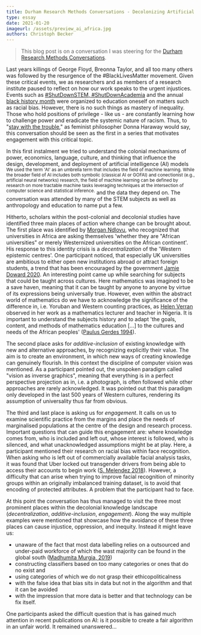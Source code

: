 ```yaml
---
title: Durham Research Methods Conversations - Decolonizing Artificial Intelligence
type: essay
date: 2021-01-20
imageurl: /assets/preview_ai_africa.jpg
authors: Christoph Becker
---
```


> This blog post is on a conversation I was steering for the [Durham Research Methods Conversations](https://www.dur.ac.uk/researchmethodscentre/community/rmcafe/rmconversations/).

Last years killings of George Floyd, Breonna Taylor, and all too many others was followed by the resurgence of the #BlackLivesMatter movement. Given these critical events, we as researchers and as members of a research institute paused to reflect on how our work speaks to the urgent injustices. Events such as [#ShutDownSTEM, #ShutDownAcademia](https://www.shutdownstem.com/) and the annual [black history month](https://www.dur.ac.uk/equality.diversity/blackhistorymonth18/) were organized to education oneself on matters such as racial bias. However, there is no such things as mastery of inequality. Those who hold positions of privilege - like us - are constantly learning how to challenge power and eradicate the systemic nature of racism. Thus, to "[stay with the trouble](https://read.dukeupress.edu/books/book/27/Staying-with-the-TroubleMaking-Kin-in-the)," as feminist philosopher Donna Haraway would say, this conversation should be seen as the first in a series that motivates engagement with this critical topic.

In this first instalment we tried to understand the colonial mechanisms of power, economics, language, culture, and thinking that influence the design, development, and deployment of artificial intelligence (AI) models<sup> We used the term 'AI' as an umbrella term that includes the field of machine learning. While the broader field of AI includes both symbolic (classical AI or GOFAI) and conectionist (e.g., artificial neural networks) research, the field of machine learning can be defined by research on more tractable machine tasks leveraging techniques at the intersection of computer science and statistical inference.</sup> and the data they depend on. The conversation was attended by many of the STEM subjects as well as anthropology and education to name put a few.

Hitherto, scholars within the post-colonial and decolonial studies have identified three main places of action where change can be brought about. The first place was identified by [Morgan Ndlovu](https://escholarship.org/uc/item/7xf4w6v7), who recognized that universities in Africa are asking themselves 'whether they are "African universities" or merely Westernized universities on the African continent'. His response to this identity crisis is a _decentralization_ of the 'Western epistemic centres'. One participant noticed, that especially UK universities are ambitious to either open new institutions abroad or attract foreign students, a trend that has been encouraged by the government [Jamie Doward 2020](https://www.theguardian.com/education/2020/apr/11/stop-spending-millions-on-for-profit-schools-abroad-campaigners-tell-uk). An interesting point came up while searching for subjects that could be taught across cultures. Here mathematics was imagined to be a save haven, meaning that it can be taught by anyone to anyone by virtue of its expressions being universally true. However, even within the abstract world of mathematics do we have to acknowledge the significance of the difference in, i.e. Yoruban and Western counting practices, as [Helen Verran](https://press.uchicago.edu/ucp/books/book/chicago/S/bo3631540.html) observed in her work as a mathematics lecturer and teacher in Nigeria. It is important to understand the subjects history and to adapt 'the goals, content, and methods of mathematics education [...] to the cultures and needs of the African peoples' ([Paulus Gerdes 1994](https://www.sciencedirect.com/science/article/pii/S0315086084710299)).

The second place asks for _additive-inclusion_ of existing knowledge with new and alternative approaches, by recognizing explicitly their value. The aim is to create an environment, in which new ways of creating knowledge can genuinely flourish. In this context the discipline of computer vision was mentioned. As a participant pointed out, the unspoken paradigm called "vision as inverse graphics", meaning that everything is in a perfect perspective projection as in, i.e. a photograph, is often followed while other approaches are rarely acknowledged. It was pointed out that this paradigm only developed in the last 500 years of Western cultures, rendering its assumption of universality thus far from obvious.

The third and last place is asking us for _engagement_. It calls on us to examine scientific practice from the margins and place the needs of marginalised populations at the centre of the design and research process. Important questions that can guide this engagement are: where knowledge comes from, who is included and left out, whose interest is followed, who is silenced, and what unacknowledged assumptions might be at play. Here, a participant mentioned their research on racial bias within face recognition. When asking who is left out of commercially available facial analysis tasks, it was found that Uber locked out transgender drivers from being able to access their accounts to begin work ([S. Melendez 2018](https://www.fastcompany.com/90216258/uber-face-recognition-tool-has-locked-out-some-transgender-drivers)). However, a difficulty that can arise when trying to improve facial recognition of minority groups within an originally imbalanced training dataset, is to avoid that encoding of protected attributes. A problem that the participant had to face.

At this point the conversation has thus managed to visit the three most prominent places within the decolonial knowledge landscape (_decentralization_, _additive-inclusion_, _engagement_). Along the way multiple examples were mentioned that showcase how the avoidance of these three places can cause injustice, oppression, and inequity. Instead it might leave us:
- unaware of the fact that most data labelling relies on a outsourced and under-paid workforce of which the wast majority can be found in the global south ([Madhumita Murgia, 2019](https://www.ft.com/content/56dde36c-aa40-11e9-984c-fac8325aaa04))
- constructing classifiers based on too many categories or ones that do no exist and
- using categories of which we do not grasp their ethicopoliticalness
- with the false idea that bias sits in data but not in the algorithm and that it can be avoided
- with the impression that more data is better and that technology can be fix itself.

One participants asked the difficult question that is has gained much attention in recent publications on AI: is it possible to create a fair algorithm in an unfair world. It remained unanswered...
